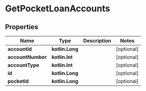 
# GetPocketLoanAccounts

## Properties
| Name | Type | Description | Notes |
| ------------ | ------------- | ------------- | ------------- |
| **accountId** | **kotlin.Long** |  |  [optional] |
| **accountNumber** | **kotlin.Int** |  |  [optional] |
| **accountType** | **kotlin.Int** |  |  [optional] |
| **id** | **kotlin.Long** |  |  [optional] |
| **pocketId** | **kotlin.Long** |  |  [optional] |



